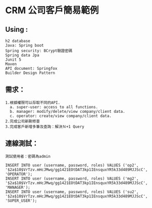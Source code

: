 # CRM 公司客戶簡易範例

Using :  
---
    h2 database
    Java: Spring boot
    Spring security: BCrypt驗證密碼
    Spring data Jpa
    Junit 5
    Maven
    API document: Springfox 
    Builder Design Pattern
需求：
---  
    1.根據權限可以存取不同的API. 
      a. super-user: access to all functions.
      b. manager: modify/delete/view company/client data.
      c. operator: create/view company/client data.    
    2.完成公司新刪修查 
    3.完成客戶新增多筆及查詢：解決Ｎ+1 Query
  
連線測試：
---
    測試使用者：密碼為admin

    INSERT INTO user (username, password, roles) VALUES ('op2', '$2a$10$VrTzv.mHcJMwq/gg1421EOtDAT3kp1IEnsquxYR5k33d489MJJScC', 'OPERATOR'); 
    INSERT INTO user (username, password, roles) VALUES ('mg2', '$2a$10$VrTzv.mHcJMwq/gg1421EOtDAT3kp1IEnsquxYR5k33d489MJJScC', 'MANAGER'); 
    INSERT INTO user (username, password, roles) VALUES ('su2', '$2a$10$VrTzv.mHcJMwq/gg1421EOtDAT3kp1IEnsquxYR5k33d489MJJScC', 'SUPER_USER'); 

